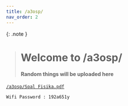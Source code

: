 ```yaml
---
title: /a3osp/
nav_order: 2
---
```


{: .note }
> # Welcome to /a3osp/
> #### Random things will be uploaded here

[```/a3osp/Soal Fisika.pdf```](https://drive.google.com/file/d/1-QKmaPTmJrln3w1IzbDtgqYhMkX-4tA8/view?usp=drivesdk)

```Wifi Password : 192a651y```
